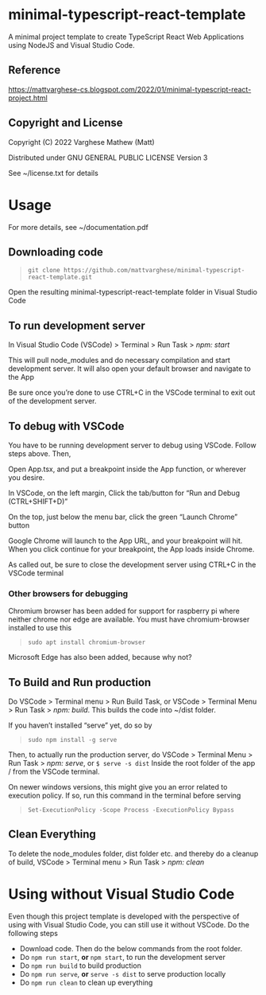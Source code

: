 # minimal-typescript-react-template
A minimal project template to create TypeScript React Web Applications 
using NodeJS and Visual Studio Code.

## Reference
https://mattvarghese-cs.blogspot.com/2022/01/minimal-typescript-react-project.html

## Copyright and License
Copyright (C) 2022 Varghese Mathew (Matt)

Distributed under GNU GENERAL PUBLIC LICENSE Version 3

See ~/license.txt for details

# Usage
For more details, see ~/documentation.pdf

## Downloading code
> `git clone https://github.com/mattvarghese/minimal-typescript-react-template.git`

Open the resulting minimal-typescript-react-template folder in Visual Studio Code

## To run development server
In Visual Studio Code (VSCode) > Terminal > Run Task > *npm: start*

This will pull node_modules and do necessary compilation and start development server. It will also open your default browser and navigate to the App

Be sure once you’re done to use CTRL+C in the VSCode terminal to exit out of the development server.

## To debug with VSCode
You have to be running development server to debug using VSCode. Follow steps above. Then,

Open App.tsx, and put a breakpoint inside the App function, or wherever you desire.

In VSCode, on the left margin, Click the tab/button for “Run and Debug (CTRL+SHIFT+D)”

On the top, just below the menu bar, click the green “Launch Chrome” button

Google Chrome will launch to the App URL, and your breakpoint will hit. When you click continue for your breakpoint, the App loads inside Chrome.

As called out, be sure to close the development server using CTRL+C in the VSCode terminal

### Other browsers for debugging
Chromium browser has been added for support for raspberry pi where 
neither chrome nor edge are available. You must have chromium-browser installed
to use this
> `sudo apt install chromium-browser`

Microsoft Edge has also been added, because why not?

## To Build and Run production
Do VSCode > Terminal menu > Run Build Task, or VSCode > Terminal Menu > Run Task > *npm: build*. This builds the code into ~/dist folder.

If you haven’t installed “serve” yet, do so by 
> `sudo npm install -g serve`

Then, to actually run the production server, do VSCode > Terminal Menu > Run Task > *npm: serve*, or `$ serve -s dist` Inside the root folder of the app / from the VSCode terminal.

On newer windows versions, this might give you an error related to execution policy. If so, run this command in the terminal before serving
> `Set-ExecutionPolicy -Scope Process -ExecutionPolicy Bypass`

## Clean Everything
To delete the node_modules folder, dist folder etc. and thereby do a cleanup of build, VSCode > Terminal menu > Run Task > *npm: clean*

# Using without Visual Studio Code
Even though this project template is developed with the perspective of using with Visual Studio Code, you can still use it without VSCode. Do the following steps
- Download code. Then do the below commands from the root folder.
- Do `npm run start`, **or** `npm start`, to run the development server
- Do `npm run build` to build production
- Do `npm run serve`, **or** `serve -s dist` to serve production locally
- Do `npm run clean` to clean up everything
